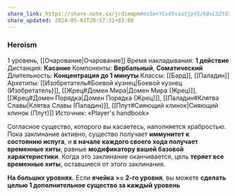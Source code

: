 ```yaml
---
share_link: https://share.note.sx/jrdiempm#ms5e+YCx05vsoYjpY5zkQvLSZtQ7cNjZNKHfxqwf+Vo
share_updated: 2024-05-01T20:57:31+03:00
---
```

### Heroism
1 уровень, [[Очарование|Очарование]]
Время накладывания: **1 действие**
Дистанция: **Касание**
Компоненты: **Вербальный**, **Соматический**
Длительность: **Концентрация до 1 минуты**
Классы: [[Бард]], [[Паладин]]
Архетипы: [[Изобретатель#Боевой кузнец|Боевой кузнец (Изобретатель)]], [[Жрец#Домен Мира|Домен Мира (Жрец)]], [[Жрец#Домен Порядка|Домен Порядка (Жрец)]], [[Паладин#Клятва Славы|Клятва Славы (Паладин)]], [[Плут#Сияющий клинок|Сияющий клинок (Плут)]]
Источник: «Player's handbook»

Согласное существо, которого вы касаетесь, наполняется храбростью. Пока заклинание активно, существо получает **иммунитет к состоянию испуга**, и **в начале каждого своего хода получает временные хиты**, равные **модификатору вашей базовой характеристики**. Когда это заклинание оканчивается, цель **теряет все временные хиты**, оставшиеся от этого заклинания.

**На больших уровнях.** Если **ячейка >= 2-го уровня**, вы можете **сделать целью 1 дополнительное существо за каждый уровень**